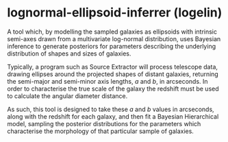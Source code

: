 # lognormal-ellipsoid-inferrer (logelin)
A tool which, by modelling the sampled galaxies as ellipsoids with intrinsic semi-axes drawn from a multivariate log-normal distribution, uses Bayesian inference to generate posteriors for parameters describing the underlying distribution of shapes and sizes of galaxies. 

Typically, a program such as Source Extractor will process telescope data, drawing ellipses around the projected shapes of distant galaxies, returning the semi-major and semi-minor axis lengths, $a$ and $b$, in arcseconds. In order to characterise the true scale of the galaxy the redshift must be used to calculate the angular diameter distance.

As such, this tool is designed to take these $a$ and $b$ values in arcseconds, along with the redshift for each galaxy, and then fit a Bayesian Hierarchical model, sampling the posterior distributions for the parameters which characterise the morphology of that particular sample of galaxies. 
